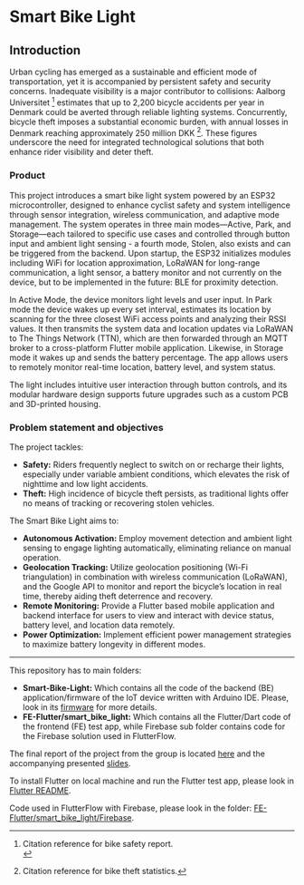 # Smart Bike Light

## Introduction

Urban cycling has emerged as a sustainable and efficient mode of transportation, yet it is accompanied by persistent safety and security concerns. Inadequate visibility is a major contributor to collisions: Aalborg Universitet [^bike-safety-report] estimates that up to 2,200 bicycle accidents per year in Denmark could be averted through reliable lighting systems. Concurrently, bicycle theft imposes a substantial economic burden, with annual losses in Denmark reaching approximately 250 million DKK [^bike-theft-statistics]. These figures underscore the need for integrated technological solutions that both enhance rider visibility and deter theft.

### Product

This project introduces a smart bike light system powered by an ESP32 microcontroller, designed to enhance cyclist safety and system intelligence through sensor integration, wireless communication, and adaptive mode management. The system operates in three main modes—Active, Park, and Storage—each tailored to specific use cases and controlled through button input and ambient light sensing - a fourth mode, Stolen, also exists and can be triggered from the backend. Upon startup, the ESP32 initializes modules including WiFi for location approximation, LoRaWAN for long-range communication, a light sensor, a battery monitor and not currently on the device, but to be implemented in the future: BLE for proximity detection. 

In Active Mode, the device monitors light levels and user input. In Park mode the device wakes up every set interval, estimates its location by scanning for the three closest WiFi access points and analyzing their RSSI values. It then transmits the system data and location updates via LoRaWAN to The Things Network (TTN), which are then forwarded through an MQTT broker to a cross-platform Flutter mobile application. Likewise, in Storage mode it wakes up and sends the battery percentage. The app allows users to remotely monitor real-time location, battery level, and system status.

The light includes intuitive user interaction through button controls, and its modular hardware design supports future upgrades such as a custom PCB and 3D-printed housing.

### Problem statement and objectives

The project tackles:

- **Safety:** Riders frequently neglect to switch on or recharge their lights, especially under variable ambient conditions, which elevates the risk of nighttime and low light accidents.
- **Theft:** High incidence of bicycle theft persists, as traditional lights offer no means of tracking or recovering stolen vehicles.

The Smart Bike Light aims to:

- **Autonomous Activation:** Employ movement detection and ambient light sensing to engage lighting automatically, eliminating reliance on manual operation.
- **Geolocation Tracking:** Utilize geolocation positioning (Wi-Fi triangulation) in combination with wireless communication (LoRaWAN), and the Google API to monitor and report the bicycle’s location in real time, thereby aiding theft deterrence and recovery.
- **Remote Monitoring:** Provide a Flutter based mobile application and backend interface for users to view and interact with device status, battery level, and location data remotely.
- **Power Optimization:** Implement efficient power management strategies to maximize battery longevity in different modes.


[^bike-safety-report]: Citation reference for bike safety report.<br>
[^bike-theft-statistics]: Citation reference for bike theft statistics.

---
This repository has to main folders:
- **Smart-Bike-Light:** Which contains all the code of the backend (BE) application/firmware of the IoT device written with Arduino IDE. Please, look in its [firmware](Smart-Bike-Light/README.md) for more details.
- **FE-Flutter/smart_bike_light:** Which contains all the Flutter/Dart code of the frontend (FE) test app, while Firebase sub folder contains code for the Firebase solution used in FlutterFlow.

The final report of the project from the group is located [here](34346_IoT_smart_bike_light___group_3.pdf) and the accompanying presented [slides](Group-3-slides.pdf).

To install Flutter on local machine and run the Flutter test app, please look in [Flutter README](FE-Flutter/smart_bike_light/README.md).

Code used in FlutterFlow with Firebase, please look in the folder: [FE-Flutter/smart_bike_light/Firebase](FE-Flutter/smart_bike_light/Firebase).

